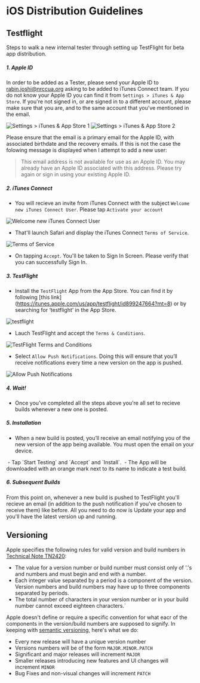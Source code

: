 # iOS Distribution Guidelines

## Testflight

Steps to walk a new internal tester through setting up TestFlight for beta app distribution. 

##### 1. Apple ID
In order to be added as a Tester, please send your Apple ID to rabin.joshi@nrccua.org asking to be added to iTunes Connect team. If you do not know your Apple ID you can find it from `Settings > iTunes & App Store`. If you're not signed in, or are signed in to a different account, please make sure that you are, and to the same account that you've mentioned in the email.

![Settings > iTunes & App Store 1](https://github.com/nrccua/testflight-distribution-guidelines-ios/blob/master/images/IMG_0074.PNG) ![Settings > iTunes & App Store 2](https://github.com/nrccua/testflight-distribution-guidelines-ios/blob/master/images/IMG_0075.PNG)

Please ensure that the email is a primary email for the Apple ID, with associated birthdate and the recovery emails. If this is not the case the folowing message is displayed when I attempt to add a new user: 
> This email address is not available for use as an Apple ID.
> You may already have an Apple ID associated with this address. 
> Please try again or sign in using your existing Apple ID.

##### 2. iTunes Connect

- You will recieve an invite from iTunes Connect with the subject `Welcome new iTunes Connect User`. Please tap `Activate your account`


![Welcome new iTunes Connect User](https://github.com/nrccua/testflight-distribution-guidelines-ios/blob/master/images/IMG_0072.PNG)


- That'll launch Safari and display the iTunes Connect `Terms of Service`.

![Terms of Service](https://github.com/nrccua/testflight-distribution-guidelines-ios/blob/master/images/IMG_0073.PNG)


- On tapping `Accept`. You'll be taken to Sign In Screen. Please verify that you can successfully Sign In. 

##### 3. TestFlight

- Install the `TestFlight` App from the App Store. You can find it by following [this link] (https://itunes.apple.com/us/app/testflight/id899247664?mt=8) or by searching for ‘testflight’ in the App Store. 

![testflight](https://github.com/nrccua/testflight-distribution-guidelines-ios/blob/master/images/IMG_0076.PNG)

- Lauch TestFlight and accept the `Terms & Conditions`.

![TestFlight Terms and Conditions](https://github.com/nrccua/testflight-distribution-guidelines-ios/blob/master/images/IMG_0079.PNG)

- Select `Allow Push Notifications`. Doing this will ensure that you’ll receive notifications every time a new version on the app is pushed.

![Allow Push Notifications](https://github.com/nrccua/testflight-distribution-guidelines-ios/blob/master/images/IMG_0080.PNG)

##### 4. Wait!

- Once you've completed all the steps above you're all set to recieve builds whenever a new one is posted.

##### 5. Installation

- When a new build is posted, you’ll receive an email notifying you of the new version of the app being available. You must open the email on your device.
<img>
- Tap `Start Testing` and `Accept` and `Install`. 
<img>
- The App will be downloaded with an orange mark next to its name to indicate a test build.

##### 6. Subsequent Builds

From this point on, whenever a new build is pushed to TestFlight you'll recieve an email (in addition to the push notification if you’ve chosen to receive them) like before. All you need to do now is Update your app and you'll have the latest version up and running. 


## Versioning

Apple specifies the following rules for valid version and build numbers in [Technical Note TN2420](https://developer.apple.com/library/content/technotes/tn2420/_index.html):

- The value for a version number or build number must consist only of '.'s and numbers and must begin and end with a number. 
- Each integer value separated by a period is a component of the version. Version numbers and build numbers may have up to three components separated by periods. 
- The total number of characters in your version number or in your build number cannot exceed eighteen characters.`


Apple doesn't define or require a specific convention for what eacr of the components in the version/build numbers are supposed to signify. In keeping with [semantic versioning](http://semver.org), here's what we do:

- Every new release will have a unique version number
- Versions numbers will be of the form `MAJOR.MINOR.PATCH`
- Significant and major releases will increment `MAJOR`
- Smaller releases introducing new features and UI changes will increment `MINOR`
- Bug Fixes and non-visual changes will increment `PATCH`


